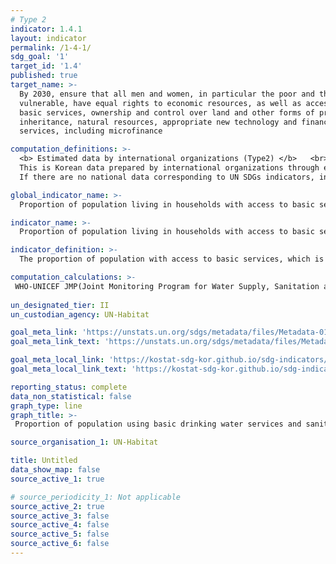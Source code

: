 ```yaml
---
# Type 2
indicator: 1.4.1
layout: indicator
permalink: /1-4-1/
sdg_goal: '1'
target_id: '1.4'
published: true
target_name: >-
  By 2030, ensure that all men and women, in particular the poor and the
  vulnerable, have equal rights to economic resources, as well as access to
  basic services, ownership and control over land and other forms of property,
  inheritance, natural resources, appropriate new technology and financial
  services, including microfinance

computation_definitions: >-
  <b> Estimated data by international organizations (Type2) </b>   <br>
  This is Korean data prepared by international organizations through estimation and modeling. <br>
  If there are no national data corresponding to UN SDGs indicators, international data are available for monitoring.

global_indicator_name: >-
  Proportion of population living in households with access to basic services

indicator_name: >-
  Proportion of population living in households with access to basic services

indicator_definition: >-
  The proportion of population with access to basic services, which is calculated as population with access to all basic services ÷ total population × 100.

computation_calculations: >-
 WHO-UNICEF JMP(Joint Monitoring Program for Water Supply, Sanitation and  Hygiene) data
  
un_designated_tier: II
un_custodian_agency: UN-Habitat

goal_meta_link: 'https://unstats.un.org/sdgs/metadata/files/Metadata-01-04-01.pdf'
goal_meta_link_text: 'https://unstats.un.org/sdgs/metadata/files/Metadata-01-04-01.pdf'

goal_meta_local_link: 'https://kostat-sdg-kor.github.io/sdg-indicators/public/data/Metadata-01-04-01_ENG.pdf'
goal_meta_local_link_text: 'https://kostat-sdg-kor.github.io/sdg-indicators/public/data/Metadata-01-04-01_ENG.pdf'

reporting_status: complete
data_non_statistical: false
graph_type: line
graph_title: >-
 Proportion of population using basic drinking water services and sanitation services, by location (%) 

source_organisation_1: UN-Habitat

title: Untitled
data_show_map: false
source_active_1: true

# source_periodicity_1: Not applicable
source_active_2: true
source_active_3: false
source_active_4: false
source_active_5: false
source_active_6: false
---
```

